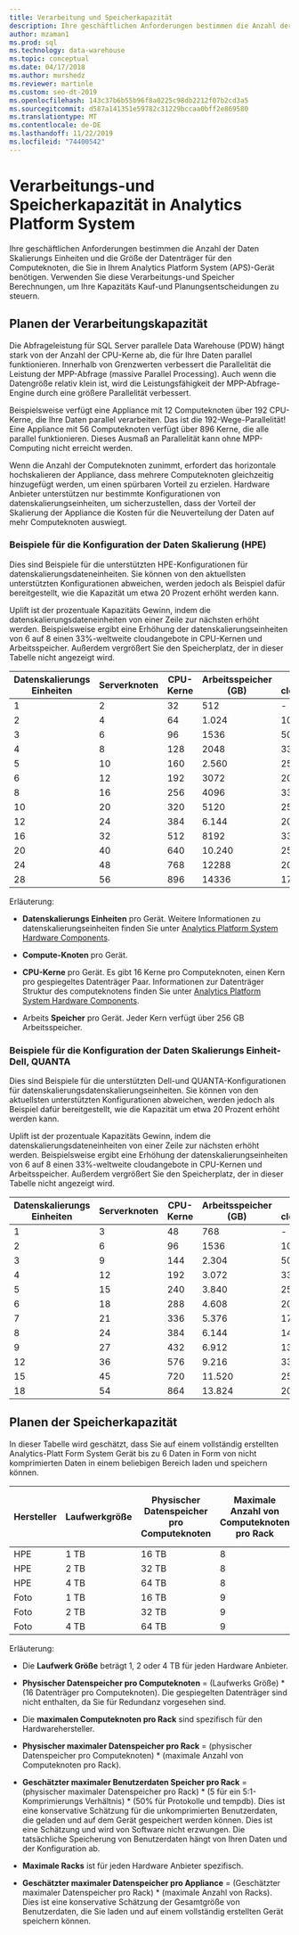 ```yaml
---
title: Verarbeitung und Speicherkapazität
description: Ihre geschäftlichen Anforderungen bestimmen die Anzahl der Daten Skalierungs Einheiten und die Größe der Datenträger für den Computeknoten, die Sie in Ihrem Analytics Platform System (APS)-Gerät benötigen.
author: mzaman1
ms.prod: sql
ms.technology: data-warehouse
ms.topic: conceptual
ms.date: 04/17/2018
ms.author: murshedz
ms.reviewer: martinle
ms.custom: seo-dt-2019
ms.openlocfilehash: 143c37b6b55b96f8a0225c98db2212f07b2cd3a5
ms.sourcegitcommit: d587a141351e59782c31229bccaa0bff2e869580
ms.translationtype: MT
ms.contentlocale: de-DE
ms.lasthandoff: 11/22/2019
ms.locfileid: "74400542"
---
```

# <a name="processing-and-storage-capacity-in-analytics-platform-system"></a>Verarbeitungs-und Speicherkapazität in Analytics Platform System
Ihre geschäftlichen Anforderungen bestimmen die Anzahl der Daten Skalierungs Einheiten und die Größe der Datenträger für den Computeknoten, die Sie in Ihrem Analytics Platform System (APS)-Gerät benötigen. Verwenden Sie diese Verarbeitungs-und Speicher Berechnungen, um Ihre Kapazitäts Kauf-und Planungsentscheidungen zu steuern.  
  
  
## <a name="section1"></a>Planen der Verarbeitungskapazität  
Die Abfrageleistung für SQL Server parallele Data Warehouse (PDW) hängt stark von der Anzahl der CPU-Kerne ab, die für Ihre Daten parallel funktionieren. Innerhalb von Grenzwerten verbessert die Parallelität die Leistung der MPP-Abfrage (massive Parallel Processing). Auch wenn die Datengröße relativ klein ist, wird die Leistungsfähigkeit der MPP-Abfrage-Engine durch eine größere Parallelität verbessert.  
  
Beispielsweise verfügt eine Appliance mit 12 Computeknoten über 192 CPU-Kerne, die Ihre Daten parallel verarbeiten. Das ist die 192-Wege-Parallelität! Eine Appliance mit 56 Computeknoten verfügt über 896 Kerne, die alle parallel funktionieren. Dieses Ausmaß an Parallelität kann ohne MPP-Computing nicht erreicht werden.  
  
Wenn die Anzahl der Computeknoten zunimmt, erfordert das horizontale hochskalieren der Appliance, dass mehrere Computeknoten gleichzeitig hinzugefügt werden, um einen spürbaren Vorteil zu erzielen. Hardware Anbieter unterstützen nur bestimmte Konfigurationen von datenskalierungseinheiten, um sicherzustellen, dass der Vorteil der Skalierung der Appliance die Kosten für die Neuverteilung der Daten auf mehr Computeknoten auswiegt.  
  
### <a name="data-scale-unit-configuration-examples---hpe"></a>Beispiele für die Konfiguration der Daten Skalierung (HPE)  
Dies sind Beispiele für die unterstützten HPE-Konfigurationen für datenskalierungsdateneinheiten. Sie können von den aktuellsten unterstützten Konfigurationen abweichen, werden jedoch als Beispiel dafür bereitgestellt, wie die Kapazität um etwa 20 Prozent erhöht werden kann.  
  
Uplift ist der prozentuale Kapazitäts Gewinn, indem die datenskalierungsdateneinheiten von einer Zeile zur nächsten erhöht werden. Beispielsweise ergibt eine Erhöhung der datenskalierungseinheiten von 6 auf 8 einen 33%-weltweite cloudangebote in CPU-Kernen und Arbeitsspeicher.  Außerdem vergrößert Sie den Speicherplatz, der in dieser Tabelle nicht angezeigt wird.  
  
|Datenskalierungs Einheiten|Serverknoten|CPU-Kerne|Arbeitsspeicher (GB)|Weltweite cloudangebote|  
|--------------------|-----------------|-------------|-----------------|----------|  
|1|2|32|512|-|  
|2|4|64|1.024|100 %|  
|3|6|96|1536|50%|  
|4|8|128|2048|33 %|  
|5|10|160|2.560|25%|  
|6|12|192|3072|20 %|  
|8|16|256|4096|33 %|  
|10|20|320|5120|25%|  
|12|24|384|6.144|20 %|  
|16|32|512|8192|33 %|  
|20|40|640|10.240|25%|  
|24|48|768|12288|20 %|  
|28|56|896|14336|17 %|  
  
Erläuterung:  
  
-   **Datenskalierungs Einheiten** pro Gerät. Weitere Informationen zu datenskalierungseinheiten finden Sie unter [Analytics Platform System Hardware Components](hardware-components.md).  
  
-   **Compute-Knoten** pro Gerät.  
  
-   **CPU-Kerne** pro Gerät. Es gibt 16 Kerne pro Computeknoten, einen Kern pro gespiegeltes Datenträger Paar. Informationen zur Datenträger Struktur des computeknotens finden Sie unter [Analytics Platform System Hardware Components](hardware-components.md).  
  
-   Arbeits **Speicher** pro Gerät. Jeder Kern verfügt über 256 GB Arbeitsspeicher.  
  
### <a name="data-scale-unit-configuration-examples---dell-quanta"></a>Beispiele für die Konfiguration der Daten Skalierungs Einheit-Dell, QUANTA  
Dies sind Beispiele für die unterstützten Dell-und QUANTA-Konfigurationen für datenskalierungsdatenskalierungseinheiten. Sie können von den aktuellsten unterstützten Konfigurationen abweichen, werden jedoch als Beispiel dafür bereitgestellt, wie die Kapazität um etwa 20 Prozent erhöht werden kann.  
  
Uplift ist der prozentuale Kapazitäts Gewinn, indem die datenskalierungsdateneinheiten von einer Zeile zur nächsten erhöht werden. Beispielsweise ergibt eine Erhöhung der datenskalierungseinheiten von 6 auf 8 einen 33%-weltweite cloudangebote in CPU-Kernen und Arbeitsspeicher. Außerdem vergrößert Sie den Speicherplatz, der in dieser Tabelle nicht angezeigt wird.  
  
|Datenskalierungs Einheiten|Serverknoten|CPU-Kerne|Arbeitsspeicher (GB)|Weltweite cloudangebote|  
|--------------------|-----------------|-------------|-----------------|----------|  
|1|3|48|768|-|  
|2|6|96|1536|100 %|  
|3|9|144|2.304|50%|  
|4|12|192|3.072|33 %|  
|5|15|240|3.840|25%|  
|6|18|288|4.608|20 %|  
|7|21|336|5.376|17 %|  
|8|24|384|6.144|14|  
|9|27|432|6.912|13 %|  
|12|36|576|9.216|33 %|  
|15|45|720|11.520|25%|  
|18|54|864|13.824|20 %|  
  
## <a name="section2"></a>Planen der Speicherkapazität  
In dieser Tabelle wird geschätzt, dass Sie auf einem vollständig erstellten Analytics-Platt Form System Gerät bis zu 6 Daten in Form von nicht komprimierten Daten in einem beliebigen Bereich laden und speichern können. 
  
|Hersteller|Laufwerkgröße|Physischer Datenspeicher pro Computeknoten|Maximale Anzahl von Computeknoten pro Rack|Physischer maximaler Datenspeicher pro Rack|Geschätzter maximaler Benutzerdaten Speicher pro Rack|Maximale Racks|Geschätzter maximaler Benutzerdaten Speicher pro Appliance|  
|----------|--------------|------------------------------------------|----------------------------------|------------------------------------------|------------------------------------------------|-----------------|-----------------------------------------------------|  
|HPE|1 TB|16 TB|8|128 TB|320 TB|7|2.240 TB|  
|HPE|2 TB|32 TB|8|256 TB|640 TB|7|4.480 TB|  
|HPE|4 TB|64 TB|8|512 TB|1280 TB|7|8.960 TB|  
|Foto|1 TB|16 TB|9|144 TB|360 TB|6|2.160 TB|  
|Foto|2 TB|32 TB|9|288 TB|720 TB|6|4.320 TB|  
|Foto|4 TB|64 TB|9|576 TB|1440 TB|6|8.640 TB|   
  
Erläuterung:  
  
-   Die **Laufwerk Größe** beträgt 1, 2 oder 4 TB für jeden Hardware Anbieter.  
  
-   **Physischer Datenspeicher pro Computeknoten** = (Laufwerks Größe) * (16 Datenträger pro Computeknoten). Die gespiegelten Datenträger sind nicht enthalten, da Sie für Redundanz vorgesehen sind.  
  
-   Die **maximalen Computeknoten pro Rack** sind spezifisch für den Hardwarehersteller.  
  
-   **Physischer maximaler Datenspeicher pro Rack** = (physischer Datenspeicher pro Computeknoten) * (maximale Anzahl von Computeknoten pro Rack).  
  
-   **Geschätzter maximaler Benutzerdaten Speicher pro Rack** = (physischer maximaler Datenspeicher pro Rack) * (5 für ein 5:1-Komprimierungs Verhältnis) \* (50% für Protokolle und tempdb). Dies ist eine konservative Schätzung für die unkomprimierten Benutzerdaten, die geladen und auf dem Gerät gespeichert werden können. Dies ist eine Schätzung und wird von Software nicht erzwungen. Die tatsächliche Speicherung von Benutzerdaten hängt von Ihren Daten und der Konfiguration ab.  
  
-   **Maximale Racks** ist für jeden Hardware Anbieter spezifisch.  
  
-   **Geschätzter maximaler Datenspeicher pro Appliance** = (Geschätzter maximaler Datenspeicher pro Rack) * (maximale Anzahl von Racks). Dies ist eine konservative Schätzung der Gesamtgröße von Benutzerdaten, die Sie laden und auf einem vollständig erstellten Gerät speichern können.  
  
